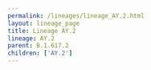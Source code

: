 ```yaml
---
permalink: /lineages/lineage_AY.2.html
layout: lineage_page
title: Lineage AY.2
lineage: AY.2
parent: B.1.617.2
children: ['AY.2']
---
```

